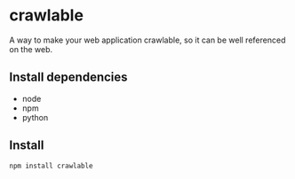 crawlable
=========

A way to make your web application crawlable, so it can be well referenced on the web. 

Install dependencies
--------------------
* node
* npm
* python

Install
-------
`npm install crawlable`
